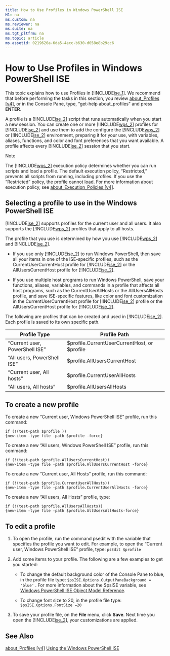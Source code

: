 ```yaml
---
title: How to Use Profiles in Windows PowerShell ISE
H1: na
ms.custom: na
ms.reviewer: na
ms.suite: na
ms.tgt_pltfrm: na
ms.topic: article
ms.assetid: 0219626a-6da5-4acc-b630-d058e8b29cc6
---
```

# How to Use Profiles in Windows PowerShell ISE
This topic explains how to use Profiles in [!INCLUDE[ise_1](../../Topics/Powershell_ISE/includes/ise_1_md.md)]. We recommend that before performing the tasks in this section, you review [about_Profiles [v4]](assetId:///e1d9e30a-70cc-4f36-949f-fc7cd96b4054), or in the Console Pane, type, “get\-help about\_profiles” and press **ENTER**.

A profile is a [!INCLUDE[ise_2](../../Topics/Powershell_ISE/includes/ise_2_md.md)] script that runs automatically when you start a new session.  You can create one or more [!INCLUDE[wps_2](../../Topics/Powershell_GetStart/includes/wps_2_md.md)] profiles for [!INCLUDE[ise_2](../../Topics/Powershell_ISE/includes/ise_2_md.md)] and use them to add the configure the [!INCLUDE[wps_2](../../Topics/Powershell_GetStart/includes/wps_2_md.md)] or [!INCLUDE[ise_2](../../Topics/Powershell_ISE/includes/ise_2_md.md)] environment, preparing it for your use, with variables, aliases, functions, and color and font preferences that you want available. A profile affects every [!INCLUDE[ise_2](../../Topics/Powershell_ISE/includes/ise_2_md.md)] session that you start.

> [!NOTE]
> The [!INCLUDE[wps_2](../../Topics/Powershell_GetStart/includes/wps_2_md.md)] execution policy determines whether you can run scripts and load a profile. The default execution policy, “Restricted,” prevents all scripts from running, including profiles. If you use the “Restricted” policy, the profile cannot load. For more information about execution policy, see [about_Execution_Policies [v4]](assetId:///347708dc-1515-4d74-978b-8334603472e6).

## Selecting a profile to use in the Windows PowerShell ISE
[!INCLUDE[ise_2](../../Topics/Powershell_ISE/includes/ise_2_md.md)] supports profiles for the current user and all users. It also supports the [!INCLUDE[wps_2](../../Topics/Powershell_GetStart/includes/wps_2_md.md)] profiles that apply to all hosts.

The profile that you use is determined by how you use [!INCLUDE[wps_2](../../Topics/Powershell_GetStart/includes/wps_2_md.md)] and [!INCLUDE[ise_2](../../Topics/Powershell_ISE/includes/ise_2_md.md)].

-   If you use only [!INCLUDE[ise_2](../../Topics/Powershell_ISE/includes/ise_2_md.md)] to run Windows PowerShell, then save all your items in one of the ISE\-specific profiles, such as the CurrentUserCurrentHost profile for [!INCLUDE[ise_2](../../Topics/Powershell_ISE/includes/ise_2_md.md)] or the AllUsersCurrentHost profile for [!INCLUDE[ise_2](../../Topics/Powershell_ISE/includes/ise_2_md.md)].

-   If you use multiple host programs to run Windows PowerShell, save your functions, aliases, variables, and commands in a profile that affects all host programs, such as the CurrentUserAllHosts or the AllUsersAllHosts profile, and save ISE\-specific features, like color and font customization in the CurrentUserCurrentHost profile for [!INCLUDE[ise_2](../../Topics/Powershell_ISE/includes/ise_2_md.md)] profile or the AllUsersCurrentHost profile for [!INCLUDE[ise_2](../../Topics/Powershell_ISE/includes/ise_2_md.md)].

The following are profiles that can be created and used in [!INCLUDE[ise_2](../../Topics/Powershell_ISE/includes/ise_2_md.md)]. Each profile is saved to its own specific path.

|Profile Type|Profile Path|
|----------------|----------------|
|“Current user, PowerShell ISE”|$profile.CurrentUserCurrentHost, or $profile|
|“All users, PowerShell ISE”|$profile.AllUsersCurrentHost|
|“Current user, All hosts”|$profile.CurrentUserAllHosts|
|“All users, All hosts”|$profile.AllUsersAllHosts|

## To create a new profile
To create a new “Current user, Windows PowerShell ISE” profile, run this command:

```
if (!(test-path $profile )) 
{new-item -type file -path $profile -force}
```

To create a new “All users, Windows PowerShell ISE” profile, run this command:

```
if (!(test-path $profile.AllUsersCurrentHost)) 
{new-item -type file -path $profile.AllUsersCurrentHost -force}
```

To create a new “Current user, All Hosts” profile, run this command:

```
if (!(test-path $profile.CurrentUserAllHosts)) 
{new-item -type file -path $profile.CurrentUserAllHosts -force}
```

To create a new “All users, All Hosts” profile, type:

```
if (!(test-path $profile.AllUsersAllHosts)) 
{new-item -type file -path $profile.AllUsersAllHosts-force}
```

## To edit a profile

1.  To open the profile, run the command psedit with the variable that specifies the profile you want to edit. For example, to open the “Current user, Windows PowerShell ISE” profile, type: `psEdit $profile`

2.  Add some items to your profile. The following are a few examples to get you started:

    -   To change the default background color of the Console Pane to blue, in the profile file type: `$psISE.Options.OutputPaneBackground = 'blue'` . For more information about the $psISE variable, see [Windows PowerShell ISE Object Model Reference](assetId:///e1a9e7d1-0fd5-47de-8d9b-f1be1ed13b0c).

    -   To change font size to 20, in the profile file type: `$psISE.Options.FontSize =20`

3.  To save your profile file, on the **File** menu, click **Save**. Next time you open the [!INCLUDE[ise_2](../../Topics/Powershell_ISE/includes/ise_2_md.md)], your customizations are applied.

## See Also
[about_Profiles [v4]](assetId:///e1d9e30a-70cc-4f36-949f-fc7cd96b4054)
[Using the Windows PowerShell ISE](../../Topics/Powershell_ISE/Using-the-Windows-PowerShell-ISE.md)

